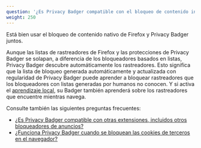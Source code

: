 ```yaml
---
question: '¿Es Privacy Badger compatible con el bloqueo de contenido integrado de Firefox?'
weight: 250
---
```


Está bien usar el bloqueo de contenido nativo de Firefox y Privacy Badger juntos.

Aunque las listas de rastreadores de Firefox y las protecciones de Privacy Badger se solapan, a diferencia de los bloqueadores basados en listas, Privacy Badger descubre automáticamente los rastreadores. Esto significa que la lista de bloqueo generada automáticamente y actualizada con regularidad de Privacy Badger puede aprender a bloquear rastreadores que los bloqueadores con listas generadas por humanos no conocen. Y si activa el [aprendizaje local](#How-does-Privacy-Badger-work), su Badger también aprenderá sobre los rastreadores que encuentre mientras navega.

Consulte también las siguientes preguntas frecuentes:

* [¿Es Privacy Badger compatible con otras extensiones, incluidos otros bloqueadores de anuncios?](#Is-Privacy-Badger-compatible-with-other-extensions%2c-including-other-adblockers)
* [¿Funciona Privacy Badger cuando se bloquean las cookies de terceros en el navegador?](#Does-Privacy-Badger-still-work-when-blocking-third-party-cookies-in-the-browser)
